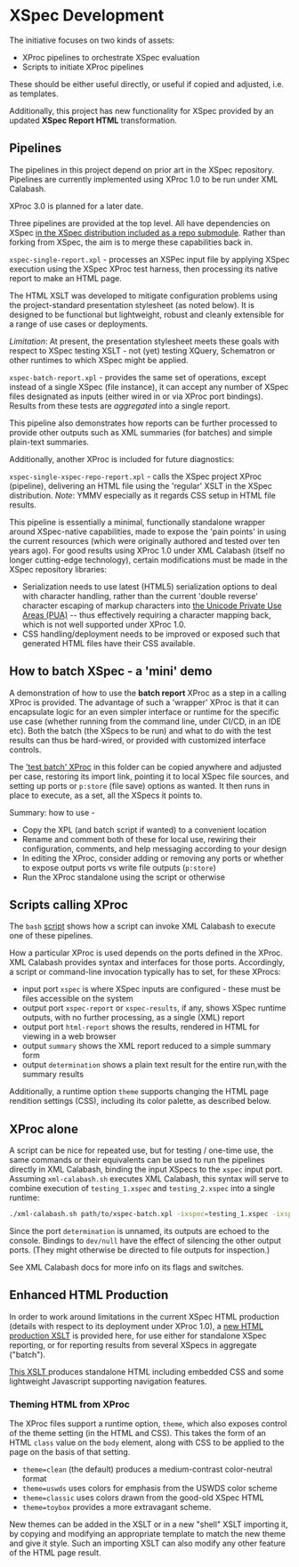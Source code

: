 # XSpec Development

The initiative focuses on two kinds of assets:

- XProc pipelines to orchestrate XSpec evaluation
- Scripts to initiate XProc pipelines

These should be either useful directly, or useful if copied and adjusted, i.e. as templates.

Additionally, this project has new functionality for XSpec provided by an updated **XSpec Report HTML** transformation.

## Pipelines

The pipelines in this project depend on prior art in the XSpec repository. Pipelines are currently implemented using XProc 1.0 to be run under XML Calabash.

XProc 3.0 is planned for a later date.

Three pipelines are provided at the top level. All have dependencies on XSpec [in the XSpec distribution included as a repo submodule](../xspec/src/harnesses/). Rather than forking from XSpec, the aim is to merge these capabilities back in.

`xspec-single-report.xpl` - processes an XSPec input file by applying XSpec execution using the XSpec XProc test harness, then processing its native report to make an HTML page.

The HTML XSLT was developed to mitigate configuration problems using the project-standard presentation stylesheet (as noted below). It is designed to be functional but lightweight, robust and cleanly extensible for a range of use cases or deployments.

*Limitation*: At present, the presentation stylesheet meets these goals with respect to XSpec testing XSLT - not (yet) testing XQuery, Schematron or other runtimes to which XSpec might be applied.

`xspec-batch-report.xpl` - provides the same set of operations, except instead of a single XSpec (file instance), it can accept any number of XSpec files designated as inputs (either wired in or via XProc port bindings). Results from these tests are *aggregated* into a single report.

This pipeline also demonstrates how reports can be further processed to provide other outputs such as XML summaries (for batches) and simple plain-text summaries.

Additionally, another XProc is included for future diagnostics:

`xspec-single-xspec-repo-report.xpl` - calls the XSpec project XProc (pipeline), delivering an HTML file using the 'regular' XSLT in the XSpec distribution. *Note*: YMMV especially as it regards CSS setup in HTML file results.

This pipeline is essentially a minimal, functionally standalone wrapper around XSpec-native capabilities, made to expose the 'pain points' in using the current resources (which were originally authored and tested over ten years ago). For good results using XProc 1.0 under XML Calabash (itself no longer cutting-edge technology), certain modifications must be made in the XSpec repository libraries:

* Serialization needs to use latest (HTML5) serialization options to deal with character handling, rather than the current 'double reverse' character escaping of markup characters into [the Unicode Private Use Areas (PUA)](https://en.wikipedia.org/wiki/Private_Use_Areas) -- thus effectively requiring a character mapping back, which is not well supported under XProc 1.0.
* CSS handling/deployment needs to be improved or exposed such that generated HTML files have their CSS available.

## How to batch XSpec - a 'mini' demo

A demonstration of how to use the **batch report** XProc as a step in a calling XProc is provided. The advantage of such a 'wrapper' XProc is that it can encapsulate logic for an even simpler interface or runtime for the specific use case (whether running from the command line, under CI/CD, in an IDE etc). Both the batch (the XSpecs to be run) and what to do with the test results can thus be hard-wired, or provided with customized interface controls.

The ['test batch' XProc](testing/xspec-test-batch.xpl) in this folder can be copied anywhere and adjusted per case, restoring its import link, pointing it to local XSpec file sources, and setting up ports or `p:store` (file save) options as wanted. It then runs in place to execute, as a set, all the XSpecs it points to.

Summary: how to use -

- Copy the XPL (and batch script if wanted) to a convenient location
- Rename and comment both of these for local use, rewiring their configuration, comments, and help messaging according to your design
- In editing the XProc, consider adding or removing any ports or whether to expose output ports vs write file outputs (`p:store`)
- Run the XProc standalone using the script or otherwise

## Scripts calling XProc

The `bash` [script](mvn-xproc-xspec-html.sh) shows how a script can invoke XML Calabash to execute one of these pipelines.

How a particular XProc is used depends on the ports defined in the XProc. XML Calabash provides syntax and interfaces for those ports. Accordingly, a script or command-line invocation typically has to set, for these XProcs:

- input port `xspec` is where XSpec inputs are configured - these must be files accessible on the system
- output port `xspec-report` or `xspec-results`, if any, shows XSpec runtime outputs, with no further processing, as a single (XML) report
- output port `html-report` shows the results, rendered in HTML for viewing in a web browser
- output `summary` shows the XML report reduced to a simple summary form
- output `determination` shows a plain text result for the entire run,with the summary results

Additionally, a runtime option `theme` supports changing the HTML page rendition settings (CSS), including its color palette, as described below.

## XProc alone

A script can be nice for repeated use, but for testing / one-time use, the same commands or their equivalents can be used to run the pipelines directly in XML Calabash, binding the input XSpecs to the `xspec` input port. Assuming `xml-calabash.sh` executes XML Calabash, this syntax will serve to combine execution of `testing_1.xspec` and `testing_2.xspec` into a single runtime:

```bash
./xml-calabash.sh path/to/xspec-batch.xpl -ixspec=testing_1.xspec -ixspec=testing_2.xspec -oxspec-report=/dev/null -ohtml-report=/dev/null -osummary=/dev/null
```

Since the port `determination` is unnamed, its outputs are echoed to the console. Bindings to `dev/null` have the effect of silencing the other output ports. (They might otherwise be directed to file outputs for inspection.)

See XML Calabash docs for more info on its flags and switches.

## Enhanced HTML Production

In order to work around limitations in the current XSpec HTML production (details with respect to its deployment under XProc 1.0), a [new HTML production XSLT](xspec-mx-html-report.xsl) is provided here, for use either for standalone XSpec reporting, or for reporting results from several XSpecs in aggregate ("batch").

[This XSLT ](xspec-mx-html-report.xsl) produces standalone HTML including embedded CSS and some lightweight Javascript supporting navigation features.


### Theming HTML from XProc

The XProc files support a runtime option, `theme`, which also exposes control of the theme setting (in the HTML and CSS). This takes the form of an HTML `class` value on the `body` element, along with CSS to be applied to the page on the basis of that setting.

- `theme=clean` (the default) produces a medium-contrast color-neutral format
- `theme=uswds` uses colors for emphasis from the USWDS color scheme
- `theme=classic` uses colors drawn from the good-old XSpec HTML
- `theme=toybox` provides a more extravagant scheme.

New themes can be added in the XSLT or in a new "shell" XSLT importing it, by copying and modifying an appropriate template to match the new theme and give it style. Such an importing XSLT can also modify any other feature of the HTML page result.
